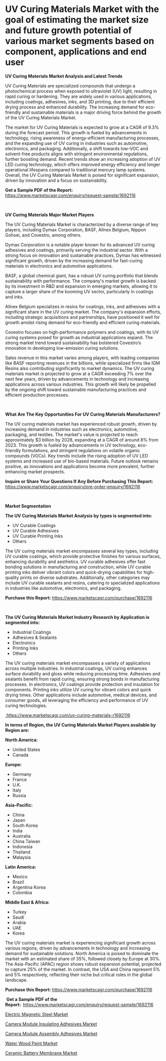 <p><h1>UV Curing Materials Market with the goal of estimating the market size and future growth potential of various market segments based on component, applications and end user</h1></p><p><strong>UV Curing Materials Market Analysis and Latest Trends</strong></p>
<p><p>UV Curing Materials are specialized compounds that undergo a photochemical process when exposed to ultraviolet (UV) light, resulting in rapid curing or hardening. They are widely used in various applications, including coatings, adhesives, inks, and 3D printing, due to their efficient drying process and enhanced durability. The increasing demand for eco-friendly and sustainable materials is a major driving force behind the growth of the UV Curing Materials Market.</p><p>The market for UV Curing Materials is expected to grow at a CAGR of 9.3% during the forecast period. This growth is fueled by advancements in technology, rising awareness of energy-efficient manufacturing processes, and the expanding use of UV curing in industries such as automotive, electronics, and packaging. Additionally, a shift towards low-VOC and solvent-free products aligns with stringent environmental regulations, further boosting demand. Recent trends show an increasing adoption of UV LED curing technology, which offers improved energy efficiency and longer operational lifespans compared to traditional mercury lamp systems. Overall, the UV Curing Materials Market is poised for significant expansion, driven by innovation and a focus on sustainability.</p></p>
<p><strong>Get a Sample PDF of the Report:&nbsp;</strong> <a href="https://www.marketscagr.com/enquiry/request-sample/1692116?utm_campaign=1179&utm_medium=2&utm_source=Github&utm_content=ia&utm_term=18102024&utm_id=uv-curing-materials">https://www.marketscagr.com/enquiry/request-sample/1692116</a></p>
<p>&nbsp;</p>
<p><strong>UV Curing Materials Major Market Players</strong></p>
<p><p>The UV Curing Materials Market is characterized by a diverse range of key players, including Dymax Corporation, BASF, Allnex Belgium, Nippon Gohsei, and Covestro, among others. </p><p>Dymax Corporation is a notable player known for its advanced UV curing adhesives and coatings, primarily serving the industrial sector. With a strong focus on innovation and sustainable practices, Dymax has witnessed significant growth, driven by the increasing demand for fast-curing materials in electronics and automotive applications.</p><p>BASF, a global chemical giant, has a robust UV curing portfolio that blends sustainability with performance. The company's market growth is backed by its investment in R&D and expansion in emerging markets, allowing it to capture a larger share of the booming UV sector, particularly in coatings and inks.</p><p>Allnex Belgium specializes in resins for coatings, inks, and adhesives with a significant share in the UV curing market. The company's expansion efforts, including strategic acquisitions and partnerships, have positioned it well for growth amidst rising demand for eco-friendly and efficient curing materials.</p><p>Covestro focuses on high-performance polymers and coatings, with its UV curing systems poised for growth as industrial applications expand. The strong market trend toward sustainability has bolstered Covestro’s innovation in developing low-emission curing solutions.</p><p>Sales revenue in this market varies among players, with leading companies like BASF reporting revenues in the billions, while specialized firms like IGM Resins also contributing significantly to market dynamics. The UV curing materials market is projected to grow at a CAGR exceeding 7% over the next few years, driven by advancements in technology and increasing applications across various industries. This growth will likely be propelled by the ongoing shift toward sustainable manufacturing practices and efficient production processes.</p></p>
<p>&nbsp;</p>
<p><strong>What Are The Key Opportunities For UV Curing Materials Manufacturers?</strong></p>
<p><p>The UV curing materials market has experienced robust growth, driven by increasing demand in industries such as electronics, automotive, packaging, and textiles. The market's value is projected to reach approximately $3 billion by 2028, expanding at a CAGR of around 8% from 2023. This growth is fueled by advancements in UV technology, eco-friendly formulations, and stringent regulations on volatile organic compounds (VOCs). Key trends include the rising adoption of UV LED systems and increased use of bio-based materials. Future outlook remains positive, as innovations and applications become more prevalent, further enhancing market prospects.</p></p>
<p><strong>Inquire or Share Your Questions If Any Before Purchasing This Report:</strong> <a href="https://www.marketscagr.com/enquiry/pre-order-enquiry/1692116?utm_campaign=1179&utm_medium=2&utm_source=Github&utm_content=ia&utm_term=18102024&utm_id=uv-curing-materials">https://www.marketscagr.com/enquiry/pre-order-enquiry/1692116</a></p>
<p>&nbsp;</p>
<p><strong>Market Segmentation</strong></p>
<p><strong>The UV Curing Materials Market Analysis by types is segmented into:</strong></p>
<p><ul><li>UV Curable Coatings</li><li>UV Curable Adhesives</li><li>UV Curable Printing Inks</li><li>Others</li></ul></p>
<p><p>The UV curing materials market encompasses several key types, including UV curable coatings, which provide protective finishes for various surfaces, enhancing durability and aesthetics. UV curable adhesives offer fast bonding solutions in manufacturing and construction, while UV curable printing inks deliver vibrant colors and quick-drying capabilities for high-quality prints on diverse substrates. Additionally, other categories may include UV curable sealants and resins, catering to specialized applications in industries like automotive, electronics, and packaging.</p></p>
<p><strong>Purchase this Report:&nbsp;</strong><a href="https://www.marketscagr.com/purchase/1692116?utm_campaign=1179&utm_medium=2&utm_source=Github&utm_content=ia&utm_term=18102024&utm_id=uv-curing-materials">https://www.marketscagr.com/purchase/1692116</a></p>
<p>&nbsp;</p>
<p><strong>The UV Curing Materials Market Industry Research by Application is segmented into:</strong></p>
<p><ul><li>Industrial Coatings</li><li>Adhesives & Sealants</li><li>Electronics</li><li>Printing Inks</li><li>Others</li></ul></p>
<p><p>The UV curing materials market encompasses a variety of applications across multiple industries. In industrial coatings, UV curing enhances surface durability and gloss while reducing processing time. Adhesives and sealants benefit from rapid curing, ensuring strong bonds in manufacturing processes. In electronics, UV coatings provide protection and insulation for components. Printing inks utilize UV curing for vibrant colors and quick drying times. Other applications include automotive, medical devices, and consumer goods, all leveraging the efficiency and performance of UV curing technologies.</p></p>
<p><a href="https://www.marketscagr.com/uv-curing-materials-r1692116?utm_campaign=1179&utm_medium=2&utm_source=Github&utm_content=ia&utm_term=18102024&utm_id=uv-curing-materials">&nbsp;https://www.marketscagr.com/uv-curing-materials-r1692116</a></p>
<p><strong>In terms of Region, the UV Curing Materials Market Players available by Region are:</strong></p>
<p>
    <p> <strong> North America: </strong>
        <ul>
            <li>United States</li>
            <li>Canada</li>
        </ul>
        </p> 
    <p> <strong> Europe: </strong>
        <ul>
            <li>Germany</li>
            <li>France</li>
            <li>U.K.</li>
            <li>Italy</li>
            <li>Russia</li>
        </ul>
        </p> 
    <p> <strong> Asia-Pacific: </strong>
        <ul>
            <li>China</li>
            <li>Japan</li>
            <li>South Korea</li>
            <li>India</li>
            <li>Australia</li>
            <li>China Taiwan</li>
            <li>Indonesia</li>
            <li>Thailand</li>
            <li>Malaysia</li>
        </ul>
        </p> 
    <p> <strong> Latin America: </strong>
        <ul>
            <li>Mexico</li>
            <li>Brazil</li>
            <li>Argentina Korea</li>
            <li>Colombia</li>
        </ul>
        </p> 
    <p> <strong> Middle East & Africa: </strong>
        <ul>
            <li>Turkey</li>
            <li>Saudi</li>
            <li>Arabia</li>
            <li>UAE</li>
            <li>Korea</li>
        </ul>
    </p>
    </p>
<p><p>The UV curing materials market is experiencing significant growth across various regions, driven by advancements in technology and increasing demand for sustainable solutions. North America is poised to dominate the market with an estimated share of 35%, followed closely by Europe at 30%. The Asia-Pacific (APAC) region shows robust expansion potential, projected to capture 25% of the market. In contrast, the USA and China represent 5% and 5% respectively, reflecting their niche but critical roles in the global landscape.</p></p>
<p><strong>Purchase this Report: </strong><a href="https://www.marketscagr.com/purchase/1692116?utm_campaign=1179&utm_medium=2&utm_source=Github&utm_content=ia&utm_term=18102024&utm_id=uv-curing-materials">https://www.marketscagr.com/purchase/1692116</a></p>
<p>&nbsp;<strong>Get a Sample PDF of the Report:&nbsp;&nbsp;</strong><a href="https://www.marketscagr.com/enquiry/request-sample/1692116?utm_campaign=1179&utm_medium=2&utm_source=Github&utm_content=ia&utm_term=18102024&utm_id=uv-curing-materials">https://www.marketscagr.com/enquiry/request-sample/1692116</a></p>
<p><strong></strong></p>
<p><p><a href="https://www.linkedin.com/pulse/electric-magnetic-steel-market-size-growth-industry-analysis-wtqhc?utm_campaign=1179&utm_medium=2&utm_source=Github&utm_content=ia&utm_term=18102024&utm_id=uv-curing-materials">Electric Magnetic Steel Market</a></p><p><a href="https://github.com/tiesharivmasaya/Market-Research-Report-List-1/blob/main/camera-module-insulating-adhesives-market.md?utm_campaign=1179&utm_medium=2&utm_source=Github&utm_content=ia&utm_term=18102024&utm_id=uv-curing-materials">Camera Module Insulating Adhesives Market</a></p><p><a href="https://github.com/WillieWoodard/Market-Research-Report-List-6/blob/main/camera-module-assembly-adhesives-market.md?utm_campaign=1179&utm_medium=2&utm_source=Github&utm_content=ia&utm_term=18102024&utm_id=uv-curing-materials">Camera Module Assembly Adhesives Market</a></p><p><a href="https://www.linkedin.com/pulse/global-water-wood-paint-industry-analysis-share-growth-x6mwc?utm_campaign=1179&utm_medium=2&utm_source=Github&utm_content=ia&utm_term=18102024&utm_id=uv-curing-materials">Water Wood Paint Market</a></p><p><a href="https://www.linkedin.com/pulse/ceramic-battery-membrane-market-ecosystem-competitive-et5oc?utm_campaign=1179&utm_medium=2&utm_source=Github&utm_content=ia&utm_term=18102024&utm_id=uv-curing-materials">Ceramic Battery Membrane Market</a></p></p>